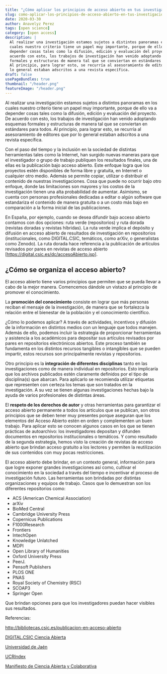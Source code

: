 ```yaml
---
title: "¿Cómo aplicar los principios de acceso abierto en tus investigaciones?"
slug: como-aplicar-los-principios-de-acceso-abierto-en-tus-investigaciones
date: 2020-03-30
author: Anavelyz Perez
tags: [open science]
category: [open access]
description: |
  Al realizar una investigación estamos sujetos a distintos panoramas en los
  cuales nuestro criterio tiene un papel muy importante, porque de ello va a
  depender cosas tales como la difusión, edición y evaluación del proyecto. De
  acuerdo con esto, los trabajos de investigación han venido adoptando esquemas
  formales y estructuras de manera tal que se conviertan en estándares para todos.
  Al principio, para lograr esto, se recurría al asesoramiento de editores que por
  lo general estaban adscritos a una revista específica.
draft: false
usePageBundles: true
thumbnail: "/header.png"
featureImage: "/header.png"
---
```


<!-- # ¿Cómo aplicar los principios de acceso abierto en tus investigaciones? -->
<!-- **Por Anavelyz Perez** -->

Al realizar una investigación estamos sujetos a distintos panoramas en los
cuales nuestro criterio tiene un papel muy importante, porque de ello va a
depender cosas tales como la difusión, edición y evaluación del proyecto. De
acuerdo con esto, los trabajos de investigación han venido adoptando esquemas
formales y estructuras de manera tal que se conviertan en estándares para todos.
Al principio, para lograr esto, se recurría al asesoramiento de editores que por
lo general estaban adscritos a una revista específica.

<!-- TEASER_END -->

Con el paso del tiempo y la inclusión en la sociedad de distintas herramientas
tales como la Internet, han surgido nuevas maneras para que el investigador o
grupo de trabajo publiquen los resultados finales, una de ellas es la
publicación bajo acceso abierto. Este enfoque logra que los proyectos estén
disponibles de forma libre y gratuita, en Internet o cualquier otro medio.
Además se permite copiar, utilizar o distribuir el contenido de nuestras
investigaciones. Cosa que puede no ocurrir bajo otro enfoque, donde las
limitaciones son mayores y los costos de la investigación tienen una alta
probabilidad de aumentar. Asimismo, se cuenta con personas profesionales
dedicadas a editar o algún software que estandariza el contenido de manera
gratuita o a un costo más bajo en comparación a la forma inicial de las
publicaciones.

En España, por ejemplo, cuando se desea difundir bajo acceso abierto contamos
con dos opciones: ruta verde (repositorios) y ruta dorada (revistas doradas y
revistas híbridas). La ruta verde implica el depósito y difusión en acceso
abierto de resultados de investigación en repositorios (institucionales, como
DIGITAL.CSIC, temáticos, como arXiv, o generalistas como Zenodo). La ruta dorada
hace referencia a la publicación de artículos revisados por pares en revistas de
acceso abierto [https://digital.csic.es/dc/accesoAbierto.jsp].

## ¿Cómo se organiza el acceso abierto?

El acceso abierto tiene varios principios que permiten que se pueda llevar a
cabo de la mejor manera. Comencemos dándole un vistazo al principio de promover
el conocimiento.

La **promoción del conocimiento** consiste en lograr que más personas reciban el
mensaje de la investigación, de manera que se fortalezca la relación entre el
bienestar de la población y el conocimiento científico.

¿Cómo lo podemos aplicar? A través de actividades, incentivos y difusión de la
información en distintos medios con un lenguaje que todos manejen. Además de
ello, podemos incluir la estrategia de proporcionar herramientas y asistencia a
los académicos para depositar sus artículos revisados por pares en repositorios
electrónicos abiertos. Este proceso también se fundamenta en los distintos
recursos tangibles o intangibles que se pueden impartir, estos recursos son
principalmente revistas y repositorios.

Otro principio es la **integración de diferentes disciplinas** tanto en las
investigaciones como de manera individual en repositorios. Esto implicaría que
los archivos publicados estén claramente definidos por el tipo de disciplina(s)
que abarcan. Para aplicarlo se recomienda utilizar etiquetas que representen con
certeza los temas que son tratados en la investigación. A su vez se tienen
algunas investigaciones hechas bajo la ayuda de varios profesionales de
distintas áreas.

El **respeto de los derechos de autor** y otras herramientas para garantizar el
acceso abierto permanente a todos los artículos que se publican, son otros
principios que se deben tener muy presentes porque aseguran que los elementos
del Acceso Abierto estén en orden y complementen un buen trabajo. Para aplicar
esto se conocen algunos casos en los que se tienen prácticas de autoarchivo: los
investigadores depositan y difunden documentos en repositorios institucionales o
temáticos. Y como resultado de la segunda estrategia, hemos visto la creación de
revistas de acceso abierto que brindan acceso gratuito a los lectores y permiten
la reutilización de sus contenidos con muy pocas restricciones.

El acceso abierto debe brindar, en un contexto general, información para que
logre exponer grandes investigaciones así como, cultivar el conocimiento en la
sociedad a través del tiempo e incentivar el proceso de investigación futuro.
Las herramientas son brindadas por distintas organizaciones y equipos de
trabajo. Casos que lo demuestran son los diferentes repositorios como:

- ACS (American Chemical Association)
- arXiv
- BioMed Central
- Cambridge University Press
- Copernicus Publications
- F1000Research
- Frontiers
- IntechOpen
- Knowledge Unlatched
- MDPI
- Open Library of Humanities
- Oxford University Press
- PeerJ.
- Pensoft Publishers
- PLOS ONE
- PNAS
- Royal Society of Chemistry (RSC)
- SCOAP3
- Springer Open

Que brindan opciones para que los investigadores puedan hacer visibles sus
resultados.

Referencias:

http://bibliotecas.csic.es/publicacion-en-acceso-abierto

[DIGITAL.CSIC Ciencia Abierta](https://digital.csic.es/dc/accesoAbierto.jsp)

[Universidad de Jaén](https://libereurope.eu/wp-content/uploads/2017/09/OpenAccess5Principlesposter.jpg)

[UCRIndex](https://ucrindex.ucr.ac.cr/?page_id=896)

[Manifiesto de Ciencia Abierta y Colaborativa](https://ocsdnet.org/wp-content/uploads/2015/04/Manifesto-Infographic-Spanish-1.pdf)
